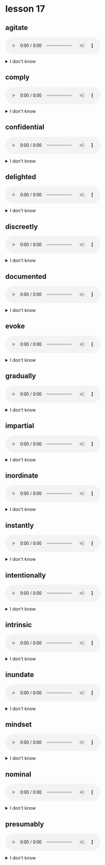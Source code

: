 # lesson 17

## agitate
![](audio/agitate.ogg)
<details>
<summary>I don't know</summary>

+ n. &nbsp; &nbsp; agitator

+ v. &nbsp; &nbsp; to shake or move; to cause worry

+ syn. &nbsp; &nbsp; disturb

</details>

## comply
![](audio/comply.ogg)
<details>
<summary>I don't know</summary>

+ adj. &nbsp; &nbsp; compliant

+ n. &nbsp; &nbsp; compliance

+ v. &nbsp; &nbsp; to agree to follow a request or command; to adhere to specific standards

+ syn. &nbsp; &nbsp; acquiesce

</details>

## confidential
![](audio/confidential.ogg)
<details>
<summary>I don't know</summary>

+ v. &nbsp; &nbsp; confide

+ adj. &nbsp; &nbsp; to be said or written in secret

+ adv. &nbsp; &nbsp; confidentially

+ n. &nbsp; &nbsp; confidant

+ syn. &nbsp; &nbsp; secret

</details>

## delighted
![](audio/delighted.ogg)
<details>
<summary>I don't know</summary>

+ adj. &nbsp; &nbsp; to be satisfied; very happy

+ n. &nbsp; &nbsp; delight

+ syn. &nbsp; &nbsp; elated

</details>

## discreetly
![](audio/discreetly.ogg)
<details>
<summary>I don't know</summary>

+ adj. &nbsp; &nbsp; discreet

+ adv. &nbsp; &nbsp; in a careful, polite manner

+ syn. &nbsp; &nbsp; cautiously

</details>

## documented
![](audio/documented.ogg)
<details>
<summary>I don't know</summary>

+ adj. &nbsp; &nbsp; proven with written evidence

+ v. &nbsp; &nbsp; document

+ n. &nbsp; &nbsp; documentation

+ syn. &nbsp; &nbsp; proven

</details>

## evoke
![](audio/evoke.ogg)
<details>
<summary>I don't know</summary>

+ v. &nbsp; &nbsp; to call up or produce memories or feelings; to cause to remember

+ syn. &nbsp; &nbsp; remind

</details>

## gradually
![](audio/gradually.ogg)
<details>
<summary>I don't know</summary>

+ adj. &nbsp; &nbsp; gradual

+ adv. &nbsp; &nbsp; slowly, but surely

+ syn. &nbsp; &nbsp; steadily

</details>

## impartial
![](audio/impartial.ogg)
<details>
<summary>I don't know</summary>

+ n. &nbsp; &nbsp; impartiality

+ adj. &nbsp; &nbsp; showing no favoritism; being fair or just

+ syn. &nbsp; &nbsp; objective

</details>

## inordinate
![](audio/inordinate.ogg)
<details>
<summary>I don't know</summary>

+ adv. &nbsp; &nbsp; inordinately

+ adj. &nbsp; &nbsp; a large amount or quantity; more than reasonable

+ syn. &nbsp; &nbsp; excessive

</details>

## instantly
![](audio/instantly.ogg)
<details>
<summary>I don't know</summary>

+ adj. &nbsp; &nbsp; instant

+ n. &nbsp; &nbsp; instant

+ adv. &nbsp; &nbsp; happening immediately; in a short period of time

+ syn. &nbsp; &nbsp; immediately

</details>

## intentionally
![](audio/intentionally.ogg)
<details>
<summary>I don't know</summary>

+ adj. &nbsp; &nbsp; intentional

+ n. &nbsp; &nbsp; intent

+ adv. &nbsp; &nbsp; with definite purpose and planning

+ syn. &nbsp; &nbsp; deliberately

</details>

## intrinsic
![](audio/intrinsic.ogg)
<details>
<summary>I don't know</summary>

+ adv. &nbsp; &nbsp; intrinsically

+ adj. &nbsp; &nbsp; being a primary part of something

+ syn. &nbsp; &nbsp; inherent

</details>

## inundate
![](audio/inundate.ogg)
<details>
<summary>I don't know</summary>

+ n. &nbsp; &nbsp; inundation

+ v. &nbsp; &nbsp; to flood

+ syn. &nbsp; &nbsp; overwhelm

</details>

## mindset
![](audio/mindset.ogg)
<details>
<summary>I don't know</summary>

+ n. &nbsp; &nbsp; an established attitude or mood

+ syn. &nbsp; &nbsp; mentality

</details>

## nominal
![](audio/nominal.ogg)
<details>
<summary>I don't know</summary>

+ adv. &nbsp; &nbsp; nominally

+ adj. &nbsp; &nbsp; very small; in form, but not in substance

+ syn. &nbsp; &nbsp; moderate

</details>

## presumably
![](audio/presumably.ogg)
<details>
<summary>I don't know</summary>

+ adj. &nbsp; &nbsp; presumable

+ v. &nbsp; &nbsp; presume

+ n. &nbsp; &nbsp; presumption

+ adv. &nbsp; &nbsp; reported, but not confirmed

+ syn. &nbsp; &nbsp; supposedly

</details>
